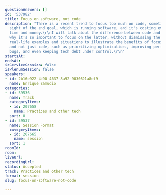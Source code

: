 ```yaml
---
questionAnswers: []
id: '537982'
title: Focus on software, not code
description: "There is a recent trend to focus too much on code, sometimes losing
  sight of the end goal, which is running software, and it's costing everybody precious
  time and money.\r\nI will talk about the difference between code and software, and
  why it's so important to focus on the latter, without dismissing the former, using
  real-life examples and situations to illustrate the benefits of focusing on software
  and not just code, such as prioritizing optimizations, improving performance, fixing
  bugs, and even keeping tech debt under control.\r\n"
startsAt: 
endsAt: 
isServiceSession: false
isPlenumSession: false
speakers:
- id: 2b16e922-4d90-4637-8a92-9030591a8ef9
  name: Enrique Zamudio
categories:
- id: 59536
  name: Track
  categoryItems:
  - id: 207658
    name: Practices and other tech
  sort: 0
- id: 59537
  name: Session Format
  categoryItems:
  - id: 207665
    name: session
  sort: 1
roomId: 
room: 
liveUrl: 
recordingUrl: 
status: Accepted
track: Practices and other tech
format: session
slug: focus-on-software-not-code

---
```

